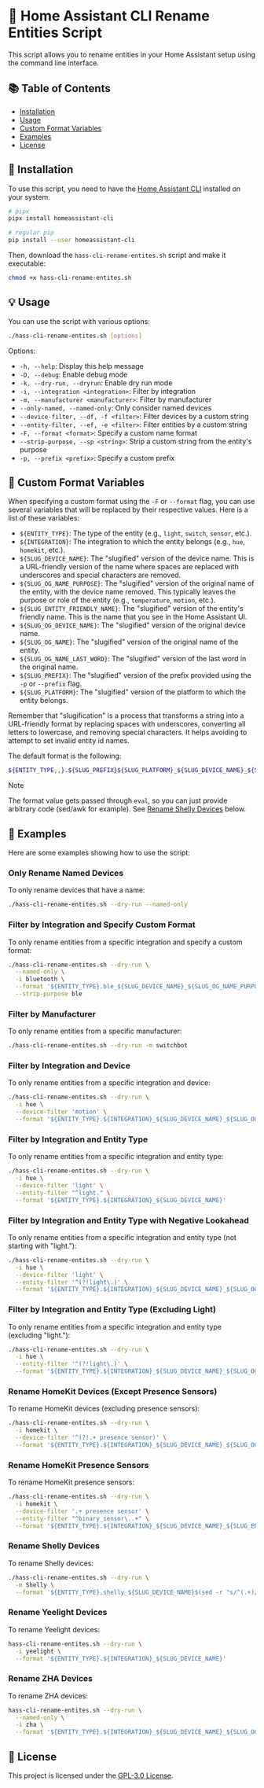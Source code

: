 # 🚀 Home Assistant CLI Rename Entities Script 

This script allows you to rename entities in your Home Assistant setup using 
the command line interface.

## 📚 Table of Contents

- [Installation](#-installation)
- [Usage](#-usage)
- [Custom Format Variables](#-custom-format-variables)
- [Examples](#-examples)
- [License](#-license)


## 🎉 Installation

To use this script, you need to have the [Home Assistant CLI](https://github.com/home-assistant-ecosystem/home-assistant-cli) installed on your system.

```bash
# pipx
pipx install homeassistant-cli

# regular pip
pip install --user homeassistant-cli
```

Then, download the `hass-cli-rename-entites.sh` script and make it executable:

```bash
chmod +x hass-cli-rename-entites.sh
```

## 💡 Usage

You can use the script with various options:

```bash
./hass-cli-rename-entites.sh [options]
```

Options:

- `-h, --help`: Display this help message
- `-D, --debug`: Enable debug mode
- `-k, --dry-run, --dryrun`: Enable dry run mode
- `-i, --integration <integration>`: Filter by integration
- `-m, --manufacturer <manufacturer>`: Filter by manufacturer
- `--only-named, --named-only`: Only consider named devices
- `--device-filter, --df, -f <filter>`: Filter devices by a custom string
- `--entity-filter, --ef, -e <filter>`: Filter entities by a custom string
- `-F, --format <format>`: Specify a custom name format
- `--strip-purpose, --sp <string>`: Strip a custom string from the entity's purpose
- `-p, --prefix <prefix>`: Specify a custom prefix

## 📝 Custom Format Variables

When specifying a custom format using the `-F` or `--format` flag, you can use 
several variables that will be replaced by their respective values. 
Here is a list of these variables:

- `${ENTITY_TYPE}`: The type of the entity (e.g., `light`, `switch`, `sensor`, etc.).
- `${INTEGRATION}`: The integration to which the entity belongs (e.g., `hue`, `homekit`, etc.).
- `${SLUG_DEVICE_NAME}`: The "slugified" version of the device name. This is a URL-friendly version of the name where spaces are replaced with underscores and special characters are removed.
- `${SLUG_OG_NAME_PURPOSE}`: The "slugified" version of the original name of the entity, with the device name removed. This typically leaves the purpose or role of the entity (e.g., `temperature`, `motion`, etc.).
- `${SLUG_ENTITY_FRIENDLY_NAME}`: The "slugified" version of the entity's friendly name. This is the name that you see in the Home Assistant UI.
- `${SLUG_OG_DEVICE_NAME}`: The "slugified" version of the original device name.
- `${SLUG_OG_NAME}`: The "slugified" version of the original name of the entity.
- `${SLUG_OG_NAME_LAST_WORD}`: The "slugified" version of the last word in the original name.
- `${SLUG_PREFIX}`: The "slugified" version of the prefix provided using the `-p` or `--prefix` flag.
- `${SLUG_PLATFORM}`: The "slugified" version of the platform to which the entity belongs.

Remember that "slugification" is a process that transforms a string into a 
URL-friendly format by replacing spaces with underscores, 
converting all letters to lowercase, and removing special characters. 
It helps avoiding to attempt to set invalid entity id names.

The default format is the following:

```bash
${ENTITY_TYPE,,}.${SLUG_PREFIX}${SLUG_PLATFORM}_${SLUG_DEVICE_NAME}_${SLUG_OG_NAME_PURPOSE}
```

> [!NOTE]  
> The format value gets passed through `eval`, so you can just provide arbitrary 
> code (sed/awk for example). See [Rename Shelly Devices](#rename-shelly-devices) below.

## 🎈 Examples

Here are some examples showing how to use the script:

### Only Rename Named Devices

To only rename devices that have a name:

```bash
./hass-cli-rename-entites.sh --dry-run --named-only
```

### Filter by Integration and Specify Custom Format

To only rename entities from a specific integration and specify a custom format:

```bash
./hass-cli-rename-entites.sh --dry-run \
  --named-only \
  -i bluetooth \
  --format '${ENTITY_TYPE}.ble_${SLUG_DEVICE_NAME}_${SLUG_OG_NAME_PURPOSE}' \
  --strip-purpose ble
```

### Filter by Manufacturer

To only rename entities from a specific manufacturer:

```bash
./hass-cli-rename-entites.sh --dry-run -m switchbot
```

### Filter by Integration and Device

To only rename entities from a specific integration and device:

```bash
./hass-cli-rename-entites.sh --dry-run \
  -i hue \
  --device-filter 'motion' \
  --format '${ENTITY_TYPE}.${INTEGRATION}_${SLUG_DEVICE_NAME}_${SLUG_OG_NAME_PURPOSE}'
```

### Filter by Integration and Entity Type

To only rename entities from a specific integration and entity type:

```bash
./hass-cli-rename-entites.sh --dry-run \
  -i hue \
  --device-filter 'light' \
  --entity-filter "^light." \
  --format '${ENTITY_TYPE}.${INTEGRATION}_${SLUG_DEVICE_NAME}'
```

### Filter by Integration and Entity Type with Negative Lookahead

To only rename entities from a specific integration and entity type (not starting with "light."):

```bash
./hass-cli-rename-entites.sh --dry-run \
  -i hue \
  --device-filter 'light' \
  --entity-filter '^(?!light\.)' \
  --format '${ENTITY_TYPE}.${INTEGRATION}_${SLUG_DEVICE_NAME}_${SLUG_OG_NAME_PURPOSE}'
```

### Filter by Integration and Entity Type (Excluding Light)

To only rename entities from a specific integration and entity type (excluding "light."):

```bash
./hass-cli-rename-entites.sh --dry-run \
  -i hue \
  --entity-filter '^(?!light\.)' \
  --format '${ENTITY_TYPE}.${INTEGRATION}_${SLUG_DEVICE_NAME}_${SLUG_OG_NAME_PURPOSE}'
```

### Rename HomeKit Devices (Except Presence Sensors)

To rename HomeKit devices (excluding presence sensors):

```bash
./hass-cli-rename-entites.sh --dry-run \
  -i homekit \
  --device-filter '^(?!.+ presence sensor)' \
  --format '${ENTITY_TYPE}.${INTEGRATION}_${SLUG_DEVICE_NAME}_${SLUG_OG_NAME_PURPOSE}'
```

### Rename HomeKit Presence Sensors

To rename HomeKit presence sensors:

```bash
./hass-cli-rename-entites.sh --dry-run \
  -i homekit \
  --device-filter '.+ presence sensor' \
  --entity-filter "^binary_sensor\..+" \
  --format '${ENTITY_TYPE}.${INTEGRATION}_${SLUG_DEVICE_NAME}_${SLUG_ENTITY_FRIENDLY_NAME//presence_/}'
```

### Rename Shelly Devices

To rename Shelly devices:

```bash
./hass-cli-rename-entites.sh --dry-run \
  -m Shelly \
  --format '${ENTITY_TYPE}.shelly_${SLUG_DEVICE_NAME}$(sed -r "s/^(.+)/_\1/" <<< "${SLUG_OG_NAME_PURPOSE}")'
```

### Rename Yeelight Devices

To rename Yeelight devices:

```bash
hass-cli-rename-entites.sh --dry-run \
  -i yeelight \
  --format '${ENTITY_TYPE}.${INTEGRATION}_${SLUG_DEVICE_NAME}'
```

### Rename ZHA Devices

To rename ZHA devices:

```bash
hass-cli-rename-entites.sh --dry-run \
  --named-only \
  -i zha \
  --format '${ENTITY_TYPE}.${INTEGRATION}_${SLUG_DEVICE_NAME}_${SLUG_OG_NAME_PURPOSE}'
```

## 📜 License

This project is licensed under the [GPL-3.0 License](./LICENSE).
